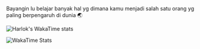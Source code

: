 Bayangin lu belajar banyak hal yg dimana kamu menjadi salah satu orang yg paling berpengaruh di dunia 🌏
 
![Harlok's WakaTime stats](https://github-readme-stats.vercel.app/api/wakatime?username=pepeng28)

<!--https://wakatime.com/@pepeng28 -->

![WakaTime Stats](https://github-readme-stats.vercel.app/api/wakatime?username=pepeng28&theme=dracula)
